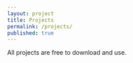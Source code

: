 ```yaml
---
layout: project
title: Projects
permalink: /projects/
published: true
---
```


All projects are free to download and use.
